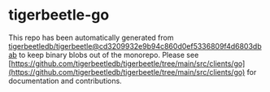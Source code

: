 # tigerbeetle-go
This repo has been automatically generated from [tigerbeetledb/tigerbeetle@cd3209932e9b94c860d0ef5336809f4d6803dbab](https://github.com/tigerbeetledb/tigerbeetle/commit/cd3209932e9b94c860d0ef5336809f4d6803dbab) to keep binary blobs out of the monorepo. Please see [https://github.com/tigerbeetledb/tigerbeetle/tree/main/src/clients/go](https://github.com/tigerbeetledb/tigerbeetle/tree/main/src/clients/go) for documentation and contributions.
